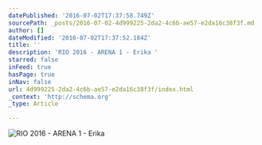 ```yaml
---
datePublished: '2016-07-02T17:37:58.749Z'
sourcePath: _posts/2016-07-02-4d999225-2da2-4c6b-ae57-e2da16c38f3f.md
author: []
dateModified: '2016-07-02T17:37:52.184Z'
title: ''
description: 'RIO 2016 - ARENA 1 - Erika '
starred: false
inFeed: true
hasPage: true
inNav: false
url: 4d999225-2da2-4c6b-ae57-e2da16c38f3f/index.html
_context: 'http://schema.org'
_type: Article

---
```

![RIO 2016 - ARENA 1 - Erika ](https://the-grid-user-content.s3-us-west-2.amazonaws.com/d2aa312f-4b1d-4c6a-9e9e-a669b6a9a4cd.jpg)